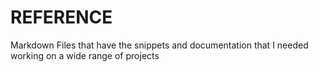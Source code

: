 # REFERENCE


Markdown Files that have the snippets and documentation that I needed working on a wide range of projects
